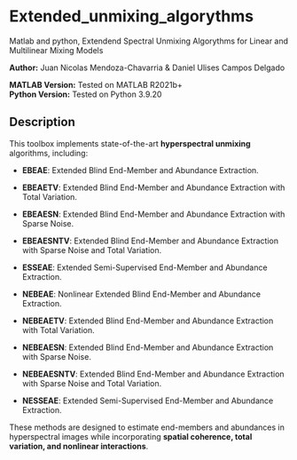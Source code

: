 # Extended_unmixing_algorythms
Matlab and python, Extendend Spectral Unmixing Algorythms for Linear and Multilinear Mixing Models 

**Author:** Juan Nicolas Mendoza-Chavarria & Daniel Ulises Campos Delgado  

**MATLAB Version:** Tested on MATLAB R2021b+  
**Python Version:** Tested on Python 3.9.20



##  Description
This toolbox implements state-of-the-art **hyperspectral unmixing** algorithms, including:
- **EBEAE**: Extended Blind End-Member and Abundance Extraction.
- **EBEAETV**: Extended Blind End-Member and Abundance Extraction with Total Variation.
- **EBEAESN**: Extended Blind End-Member and Abundance Extraction with Sparse Noise.
- **EBEAESNTV**: Extended Blind End-Member and Abundance Extraction with Sparse Noise and Total Variation.
- **ESSEAE**: Extended Semi-Supervised End-Member and Abundance Extraction.

- **NEBEAE**: Nonlinear Extended Blind End-Member and Abundance Extraction.
- **NEBEAETV**: Extended Blind End-Member and Abundance Extraction with Total Variation.
- **NEBEAESN**: Extended Blind End-Member and Abundance Extraction with Sparse Noise.
- **NEBEAESNTV**: Extended Blind End-Member and Abundance Extraction with Sparse Noise and Total Variation.
- **NESSEAE**: Extended Semi-Supervised End-Member and Abundance Extraction.

These methods are designed to estimate end-members and abundances in hyperspectral images while incorporating **spatial coherence, total variation, and nonlinear interactions**.
